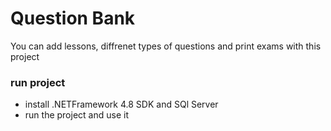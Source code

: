 # Question Bank
You can add lessons, diffrenet types of questions and print exams with this project

### run project
- install .NETFramework 4.8 SDK and SQl Server
- run the project and use it
